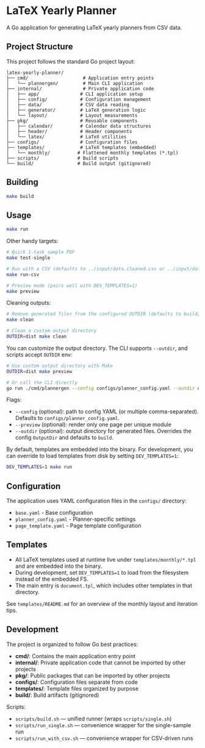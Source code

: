 # LaTeX Yearly Planner

A Go application for generating LaTeX yearly planners from CSV data.

## Project Structure

This project follows the standard Go project layout:

```text
latex-yearly-planner/
├── cmd/                    # Application entry points
│   └── plannergen/         # Main CLI application
├── internal/               # Private application code
│   ├── app/               # CLI application setup
│   ├── config/            # Configuration management
│   ├── data/              # CSV data reading
│   ├── generator/         # LaTeX generation logic
│   └── layout/            # Layout measurements
├── pkg/                   # Reusable components
│   ├── calendar/          # Calendar data structures
│   ├── header/            # Header components
│   └── latex/             # LaTeX utilities
├── configs/               # Configuration files
├── templates/             # LaTeX templates (embedded)
│   └── monthly/          # Flattened monthly templates (*.tpl)
├── scripts/              # Build scripts
└── build/                # Build output (gitignored)
```

## Building

```bash
make build
```

## Usage

```bash
make run
```

Other handy targets:

```bash
# Quick 1-task sample PDF
make test-single

# Run with a CSV (defaults to ../input/data.cleaned.csv or ../input/data.csv)
make run-csv

# Preview mode (pairs well with DEV_TEMPLATES=1)
make preview
```

Cleaning outputs:

```bash
# Remove generated files from the configured OUTDIR (defaults to build/)
make clean

# Clean a custom output directory
OUTDIR=dist make clean
```

You can customize the output directory. The CLI supports `--outdir`, and scripts accept `OUTDIR` env:

```bash
# Use custom output directory with Make
OUTDIR=dist make preview

# Or call the CLI directly
go run ./cmd/plannergen --config configs/planner_config.yaml --outdir dist --preview
```

Flags:

- `--config` (optional): path to config YAML (or multiple comma-separated). Defaults to `configs/planner_config.yaml`.
- `--preview` (optional): render only one page per unique module
- `--outdir` (optional): output directory for generated files. Overrides the config `OutputDir` and defaults to `build`.

By default, templates are embedded into the binary. For development, you can override to load templates from disk by setting `DEV_TEMPLATES=1`:

```bash
DEV_TEMPLATES=1 make run
```

## Configuration

The application uses YAML configuration files in the `configs/` directory:

- `base.yaml` - Base configuration
- `planner_config.yaml` - Planner-specific settings
- `page_template.yaml` - Page template configuration

## Templates

- All LaTeX templates used at runtime live under `templates/monthly/*.tpl` and are embedded into the binary.
- During development, set `DEV_TEMPLATES=1` to load from the filesystem instead of the embedded FS.
- The main entry is `document.tpl`, which includes other templates in that directory.

See `templates/README.md` for an overview of the monthly layout and iteration tips.

## Development

The project is organized to follow Go best practices:

- **cmd/**: Contains the main application entry point
- **internal/**: Private application code that cannot be imported by other projects
- **pkg/**: Public packages that can be imported by other projects
- **configs/**: Configuration files separate from code
- **templates/**: Template files organized by purpose
- **build/**: Build artifacts (gitignored)

Scripts:

- `scripts/build.sh` — unified runner (wraps `scripts/single.sh`)
- `scripts/run_single.sh` — convenience wrapper for the single-sample run
- `scripts/run_with_csv.sh` — convenience wrapper for CSV-driven runs
